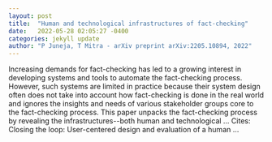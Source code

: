 ```yaml
---
layout: post
title:  "Human and technological infrastructures of fact-checking"
date:   2022-05-28 02:05:27 -0400
categories: jekyll update
author: "P Juneja, T Mitra - arXiv preprint arXiv:2205.10894, 2022"
---
```

Increasing demands for fact-checking has led to a growing interest in developing systems and tools to automate the fact-checking process. However, such systems are limited in practice because their system design often does not take into account how fact-checking is done in the real world and ignores the insights and needs of various stakeholder groups core to the fact-checking process. This paper unpacks the fact-checking process by revealing the infrastructures--both human and technological … Cites: ‪Closing the loop: User-centered design and evaluation of a human …‬